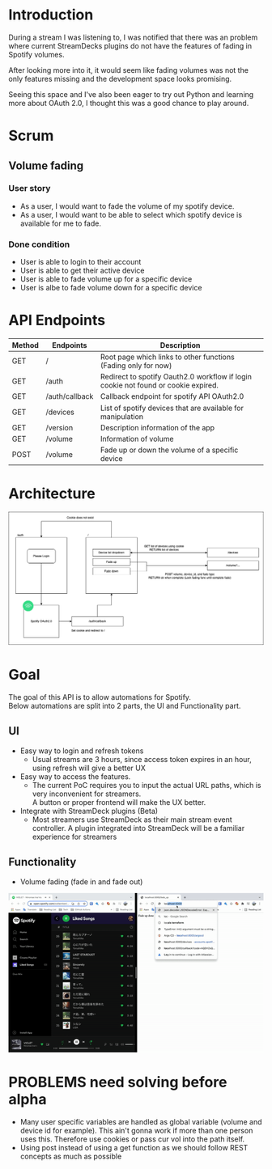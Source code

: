 # Introduction
During a stream I was listening to, I was notified that there was an problem where current StreamDecks plugins do not have the features of fading in Spotify volumes.  

After looking more into it, it would seem like fading volumes was not the only features missing and the development space looks promising.  

Seeing this space and I've also been eager to try out Python and learning more about OAuth 2.0, I thought this was a good chance to play around.

# Scrum
## Volume fading
### User story
- As a user, I would want to fade the volume of my spotify device.
- As a user, I would want to be able to select which spotify device is available for me to fade.
### Done condition
- User is able to login to their account
- User is able to get their active device
- User is able to fade volume up for a specific device
- User is albe to fade volume down for a specific device

# API Endpoints
|Method|Endpoints|Description|
|-|-|-|
|GET|/|Root page which links to other functions (Fading only for now)|
|GET|/auth|Redirect to spotify Oauth2.0 workflow if login cookie not found or cookie expired.|
|GET|/auth/callback|Callback endpoint for spotify API OAuth2.0|
|GET|/devices|List of spotify devices that are available for manipulation|
|GET|/version|Description information of the app|
|GET|/volume|Information of volume|
|POST|/volume|Fade up or down the volume of a specific device|

# Architecture
![Architecture diagram](docs/media/ohana.png)

# Goal
The goal of this API is to allow automations for Spotify.  
Below automations are split into 2 parts, the UI and Functionality part.

## UI
- Easy way to login and refresh tokens 
    - Usual streams are 3 hours, since access token expires in an hour, using refresh will give a better UX
- Easy way to access the features.
    - The current PoC requires you to input the actual URL paths, which is very inconvenient for streamers.  
    A button or proper frontend will make the UX better.
- Integrate with StreamDeck plugins (Beta)
    - Most streamers use StreamDeck as their main stream event controller. A plugin integrated into StreamDeck will be a familiar experience for streamers

## Functionality
- Volume fading (fade in and fade out)

![Fade in and out](docs/media/fade_in_out.gif)

# PROBLEMS need solving before alpha
- Many user specific variables are handled as global variable (volume and device id for example). This ain't gonna work if more than one person uses this. Therefore use cookies or pass cur vol into the path itself.
- Using post instead of using a get function as we should follow REST concepts as much as possible
